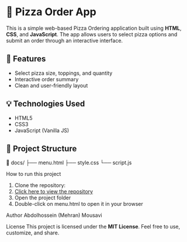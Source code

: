 # 🍕 Pizza Order App

This is a simple web-based Pizza Ordering application built using **HTML**, **CSS**, and **JavaScript**. The app allows users to select pizza options and submit an order through an interactive interface.

## 📌 Features

- Select pizza size, toppings, and quantity
- Interactive order summary
- Clean and user-friendly layout

## 💡 Technologies Used

- HTML5
- CSS3
- JavaScript (Vanilla JS)

## 📂 Project Structure
📁 docs/
├── menu.html
├── style.css
└── script.js

How to run this project
1. Clone the repository:
2. [Click here to view the repository](https://github.com/mehrakmousavi/PizzaOrderingSystem.git)
3. Open the project folder
4. Double-click on menu.html to open it in your browser

Author
Abdolhossein (Mehran) Mousavi 

License
This project is licensed under the **MIT License**. Feel free to use, customize, and share.
